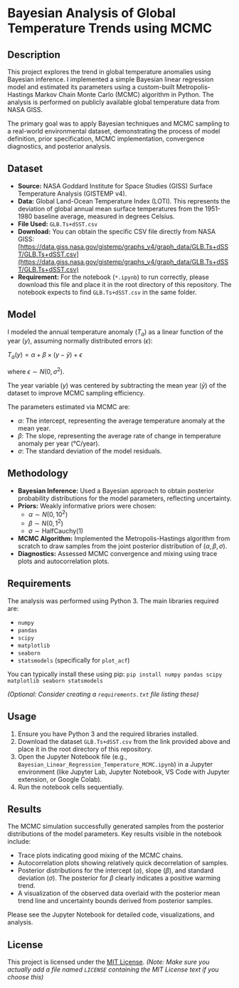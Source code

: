 # Bayesian Analysis of Global Temperature Trends using MCMC

## Description

This project explores the trend in global temperature anomalies using Bayesian inference. I implemented a simple Bayesian linear regression model and estimated its parameters using a custom-built Metropolis-Hastings Markov Chain Monte Carlo (MCMC) algorithm in Python. The analysis is performed on publicly available global temperature data from NASA GISS.

The primary goal was to apply Bayesian techniques and MCMC sampling to a real-world environmental dataset, demonstrating the process of model definition, prior specification, MCMC implementation, convergence diagnostics, and posterior analysis.

## Dataset

* **Source:** NASA Goddard Institute for Space Studies (GISS) Surface Temperature Analysis (GISTEMP v4).
* **Data:** Global Land-Ocean Temperature Index (LOTI). This represents the deviation of global annual mean surface temperatures from the 1951-1980 baseline average, measured in degrees Celsius.
* **File Used:** `GLB.Ts+dSST.csv`
* **Download:** You can obtain the specific CSV file directly from NASA GISS:
    [https://data.giss.nasa.gov/gistemp/graphs_v4/graph_data/GLB.Ts+dSST/GLB.Ts+dSST.csv](https://data.giss.nasa.gov/gistemp/graphs_v4/graph_data/GLB.Ts+dSST/GLB.Ts+dSST.csv)
* **Requirement:** For the notebook (`*.ipynb`) to run correctly, please download this file and place it in the root directory of this repository. The notebook expects to find `GLB.Ts+dSST.csv` in the same folder.

## Model

I modeled the annual temperature anomaly ($T_a$) as a linear function of the year ($y$), assuming normally distributed errors ($\epsilon$):

$T_a(y) = \alpha + \beta \times (y - \bar{y}) + \epsilon$

where $\epsilon \sim N(0, \sigma^2)$.

The year variable ($y$) was centered by subtracting the mean year ($\bar{y}$) of the dataset to improve MCMC sampling efficiency.

The parameters estimated via MCMC are:
* $\alpha$: The intercept, representing the average temperature anomaly at the mean year.
* $\beta$: The slope, representing the average rate of change in temperature anomaly per year (°C/year).
* $\sigma$: The standard deviation of the model residuals.

## Methodology

* **Bayesian Inference:** Used a Bayesian approach to obtain posterior probability distributions for the model parameters, reflecting uncertainty.
* **Priors:** Weakly informative priors were chosen:
    * $\alpha \sim N(0, 10^2)$
    * $\beta \sim N(0, 1^2)$
    * $\sigma \sim \text{HalfCauchy}(1)$
* **MCMC Algorithm:** Implemented the Metropolis-Hastings algorithm from scratch to draw samples from the joint posterior distribution of ($\alpha, \beta, \sigma$).
* **Diagnostics:** Assessed MCMC convergence and mixing using trace plots and autocorrelation plots.

## Requirements

The analysis was performed using Python 3. The main libraries required are:

* `numpy`
* `pandas`
* `scipy`
* `matplotlib`
* `seaborn`
* `statsmodels` (specifically for `plot_acf`)

You can typically install these using pip:
`pip install numpy pandas scipy matplotlib seaborn statsmodels`

*(Optional: Consider creating a `requirements.txt` file listing these)*

## Usage

1.  Ensure you have Python 3 and the required libraries installed.
2.  Download the dataset `GLB.Ts+dSST.csv` from the link provided above and place it in the root directory of this repository.
3.  Open the Jupyter Notebook file (e.g., `Bayesian_Linear_Regression_Temperature_MCMC.ipynb`) in a Jupyter environment (like Jupyter Lab, Jupyter Notebook, VS Code with Jupyter extension, or Google Colab).
4.  Run the notebook cells sequentially.

## Results

The MCMC simulation successfully generated samples from the posterior distributions of the model parameters. Key results visible in the notebook include:

* Trace plots indicating good mixing of the MCMC chains.
* Autocorrelation plots showing relatively quick decorrelation of samples.
* Posterior distributions for the intercept ($\alpha$), slope ($\beta$), and standard deviation ($\sigma$). The posterior for $\beta$ clearly indicates a positive warming trend.
* A visualization of the observed data overlaid with the posterior mean trend line and uncertainty bounds derived from posterior samples.

Please see the Jupyter Notebook for detailed code, visualizations, and analysis.

## License

This project is licensed under the [MIT License](LICENSE). *(Note: Make sure you actually add a file named `LICENSE` containing the MIT License text if you choose this)*
